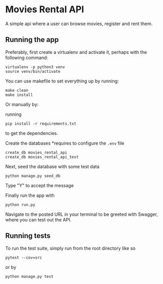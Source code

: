 # Movies Rental API

A simple api where a user can browse movies, register and rent them.

## Running the app

Preferably, first create a virtualenv and activate it, perhaps with the following command:

```
virtualenv -p python3 venv
source venv/bin/activate
```

You can use makefile to set everything up by running:
```
make clean
make install
```
Or manually by:

running

```
pip install -r requirements.txt
```

to get the dependencies.

Create the databases *requires to configure the `.env` file

```
create_db movies_rental_api
create_db movies_rental_api_test
```


Next, seed the database with some test data

```
python manage.py seed_db
```

Type "Y" to accept the message

Finally run the app with

```
python run.py
```

Navigate to the posted URL in your terminal to be greeted with Swagger, where you can test out the API.

## Running tests

To run the test suite, simply run from the root directory like so

```
pytest --cov=src
```
or by 
```
python manage.py test
```


